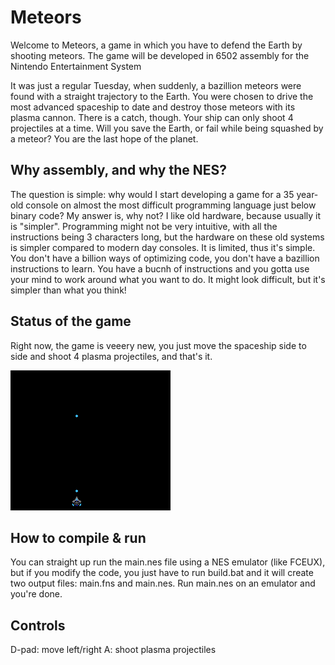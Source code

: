 # Meteors
Welcome to Meteors, a game in which you have to defend the Earth by shooting meteors. The game will be developed in 6502 assembly for the Nintendo Entertainment System

It was just a regular Tuesday, when suddenly, a bazillion meteors were found with a straight trajectory to the Earth. You were chosen to drive the most advanced spaceship to date and destroy those meteors with its plasma cannon. There is a catch, though. Your ship can only shoot 4 projectiles at a time. Will you save the Earth, or fail while being squashed by a meteor? You are the last hope of the planet.

## Why assembly, and why the NES?
The question is simple: why would I start developing a game for a 35 year-old console on almost the most difficult programming language just below binary code?
My answer is, why not?
I like old hardware, because usually it is "simpler". Programming might not be very intuitive, with all the instructions being 3 characters long, but the hardware on these old systems is simpler compared to modern day consoles. It is limited, thus it's simple. You don't have a billion ways of optimizing code, you don't have a bazillion instructions to learn. You have a bucnh of instructions and you gotta use your mind to work around what you want to do. It might look difficult, but it's simpler than what you think!

## Status of the game
Right now, the game is veeery new, you just move the spaceship side to side and shoot 4 plasma projectiles, and that's it.

![Screenshot of the proto-02 version](screenshots/proto-02.png)

## How to compile & run
You can straight up run the main.nes file using a NES emulator (like FCEUX), but if you modify the code, you just have to run build.bat and it will create two output files: main.fns and main.nes. Run main.nes on an emulator and you're done. 

## Controls
D-pad: move left/right
A: shoot plasma projectiles
